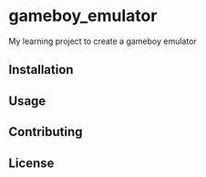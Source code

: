# gameboy_emulator
My learning project to create a gameboy emulator

## Installation

## Usage

## Contributing

## License